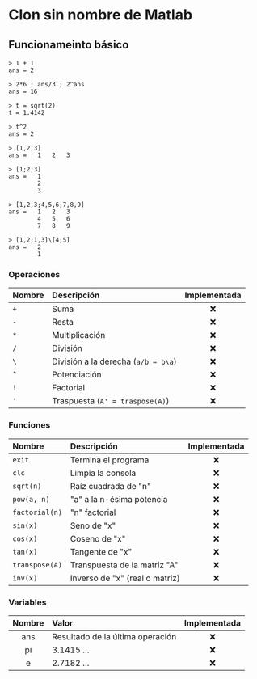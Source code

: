 # Clon sin nombre de Matlab

## Funcionameinto básico

```
> 1 + 1
ans = 2

> 2*6 ; ans/3 ; 2^ans
ans = 16

> t = sqrt(2)
t = 1.4142

> t^2
ans = 2

> [1,2,3]
ans =   1   2   3

> [1;2;3]
ans =   1
        2
        3

> [1,2,3;4,5,6;7,8,9]
ans =   1   2   3
        4   5   6
        7   8   9

> [1,2;1,3]\[4;5]
ans =   2
        1
```

### Operaciones

| Nombre | Descripción                         | Implementada |
| :----- | :---------------------------------- | :----------: |
| `+`    | Suma                                |      ❌      |
| `-`    | Resta                               |      ❌      |
| `*`    | Multiplicación                      |      ❌      |
| `/`    | División                            |      ❌      |
| `\`    | División a la derecha (`a/b = b\a`) |      ❌      |
| `^`    | Potenciación                        |      ❌      |
| `!`    | Factorial                           |      ❌      |
| `'`    | Traspuesta (`A' = traspose(A)`)     |      ❌      |

### Funciones

| Nombre         | Descripción                    | Implementada |
| :------------- | :----------------------------- | :----------: |
| `exit`         | Termina el programa            |      ❌      |
| `clc`          | Limpia la consola              |      ❌      |
| `sqrt(n)`      | Raíz cuadrada de "n"           |      ❌      |
| `pow(a, n)`    | "a" a la n-ésima potencia      |      ❌      |
| `factorial(n)` | "n" factorial                  |      ❌      |
| `sin(x)`       | Seno de "x"                    |      ❌      |
| `cos(x)`       | Coseno de "x"                  |      ❌      |
| `tan(x)`       | Tangente de "x"                |      ❌      |
| `transpose(A)` | Transpuesta de la matriz "A"   |      ❌      |
| `inv(x)`       | Inverso de "x" (real o matriz) |      ❌      |

### Variables

| Nombre | Valor                            | Implementada |
| :----: | :------------------------------- | :----------: |
|  ans   | Resultado de la última operación |      ❌      |
|   pi   | 3.1415 ...                       |      ❌      |
|   e    | 2.7182 ...                       |      ❌      |
